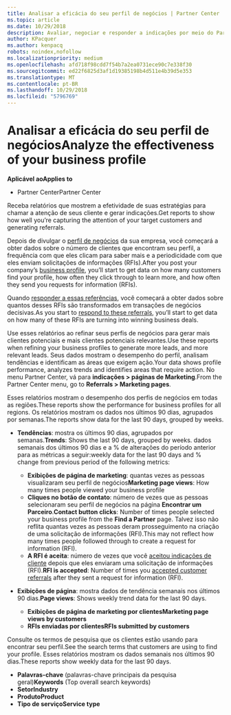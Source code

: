```yaml
---
title: Analisar a eficácia do seu perfil de negócios | Partner Center
ms.topic: article
ms.date: 10/29/2018
description: Avaliar, negociar e responder a indicações por meio do Partner Center.
author: KPacquer
ms.author: kenpacq
robots: noindex,nofollow
ms.localizationpriority: medium
ms.openlocfilehash: afd718f98cdd7f54b7a2ea0731ece90c7e338f30
ms.sourcegitcommit: ed22f6825d3af1d19385198b4d511e4b39d5e353
ms.translationtype: MT
ms.contentlocale: pt-BR
ms.lasthandoff: 10/29/2018
ms.locfileid: "5796769"
---
```

# <a name="analyze-the-effectiveness-of-your-business-profile"></a><span data-ttu-id="307c2-103">Analisar a eficácia do seu perfil de negócios</span><span class="sxs-lookup"><span data-stu-id="307c2-103">Analyze the effectiveness of your business profile</span></span>
<!-- 
https://go.microsoft.com/fwlink/?linkid=849120
-->

**<span data-ttu-id="307c2-104">Aplicável ao</span><span class="sxs-lookup"><span data-stu-id="307c2-104">Applies to</span></span>**

-  <span data-ttu-id="307c2-105">Partner Center</span><span class="sxs-lookup"><span data-stu-id="307c2-105">Partner Center</span></span>

<span data-ttu-id="307c2-106">Receba relatórios que mostrem a efetividade de suas estratégias para chamar a atenção de seus cliente e gerar indicações.</span><span class="sxs-lookup"><span data-stu-id="307c2-106">Get reports to show how well you’re capturing the attention of your target customers and generating referrals.</span></span>

<span data-ttu-id="307c2-107">Depois de divulgar o [perfil de negócios](create-a-marketing-profile.md) da sua empresa, você começará a obter dados sobre o número de clientes que encontram seu perfil, a frequência com que eles clicam para saber mais e a periodicidade com que eles enviam solicitações de informações (RFIs).</span><span class="sxs-lookup"><span data-stu-id="307c2-107">After you post your company’s [business profile](create-a-marketing-profile.md), you’ll start to get data on how many customers find your profile, how often they click through to learn more, and how often they send you requests for information (RFIs).</span></span> 

<span data-ttu-id="307c2-108">Quando [responder a essas referências](responding-to-referrals.md), você começará a obter dados sobre quantos desses RFIs são transformados em transações de negócios decisivas.</span><span class="sxs-lookup"><span data-stu-id="307c2-108">As you start to [respond to these referrals](responding-to-referrals.md), you’ll start to get data on how many of these RFIs are turning into winning business deals.</span></span>

<span data-ttu-id="307c2-109">Use esses relatórios ao refinar seus perfis de negócios para gerar mais clientes potenciais e mais clientes potenciais relevantes.</span><span class="sxs-lookup"><span data-stu-id="307c2-109">Use these reports when refining your business profiles to generate more leads, and more relevant leads.</span></span> <span data-ttu-id="307c2-110">Seus dados mostram o desempenho do perfil, analisam tendências e identificam as áreas que exigem ação.</span><span class="sxs-lookup"><span data-stu-id="307c2-110">Your data shows profile performance, analyzes trends and identifies areas that require action.</span></span> <span data-ttu-id="307c2-111">No menu Partner Center, vá para **indicações > páginas de Marketing**.</span><span class="sxs-lookup"><span data-stu-id="307c2-111">From the Partner Center menu, go to **Referrals > Marketing pages**.</span></span>

<span data-ttu-id="307c2-112">Esses relatórios mostram o desempenho dos perfis de negócios em todas as regiões.</span><span class="sxs-lookup"><span data-stu-id="307c2-112">These reports show the performance for business profiles for all regions.</span></span> <span data-ttu-id="307c2-113">Os relatórios mostram os dados nos últimos 90 dias, agrupados por semanas.</span><span class="sxs-lookup"><span data-stu-id="307c2-113">The reports show data for the last 90 days, grouped by weeks.</span></span>

*  <span data-ttu-id="307c2-114">**Tendências**: mostra os últimos 90 dias, agrupados por semanas.</span><span class="sxs-lookup"><span data-stu-id="307c2-114">**Trends**: Shows the last 90 days, grouped by weeks.</span></span> <span data-ttu-id="307c2-115">dados semanais dos últimos 90 dias e a % de alterações do período anterior para as métricas a seguir:</span><span class="sxs-lookup"><span data-stu-id="307c2-115">weekly data for the last 90 days and % change from previous period of the following metrics:</span></span>

   * <span data-ttu-id="307c2-116">**Exibições de página de marketing**: quantas vezes as pessoas visualizaram seu perfil de negócios</span><span class="sxs-lookup"><span data-stu-id="307c2-116">**Marketing page views**: How many times people viewed your business profile</span></span>
   * <span data-ttu-id="307c2-117">**Cliques no botão de contato**: número de vezes que as pessoas selecionaram seu perfil de negócios na página **Encontrar um Parceiro**.</span><span class="sxs-lookup"><span data-stu-id="307c2-117">**Contact button clicks**: Number of times people selected your business profile from the **Find a Partner** page.</span></span> <span data-ttu-id="307c2-118">Talvez isso não reflita quantas vezes as pessoas deram prosseguimento na criação de uma solicitação de informações (RFI).</span><span class="sxs-lookup"><span data-stu-id="307c2-118">This may not reflect how many times people followed through to create a request for information (RFI).</span></span>
   * <span data-ttu-id="307c2-119">**A RFI é aceita**: número de vezes que você [aceitou indicações de cliente](responding-to-referrals.md) depois que eles enviaram uma solicitação de informações (RFI).</span><span class="sxs-lookup"><span data-stu-id="307c2-119">**RFI is accepted**: Number of times you [accepted customer referrals](responding-to-referrals.md) after they sent a request for information (RFI).</span></span>


*  <span data-ttu-id="307c2-120">**Exibições de página**: mostra dados de tendência semanais nos últimos 90 dias.</span><span class="sxs-lookup"><span data-stu-id="307c2-120">**Page views**: Shows weekly trend data for the last 90 days.</span></span>
   *  **<span data-ttu-id="307c2-121">Exibições de página de marketing por clientes</span><span class="sxs-lookup"><span data-stu-id="307c2-121">Marketing page views by customers</span></span>**
   *  **<span data-ttu-id="307c2-122">RFIs enviadas por clientes</span><span class="sxs-lookup"><span data-stu-id="307c2-122">RFIs submitted by customers</span></span>**

<span data-ttu-id="307c2-123">Consulte os termos de pesquisa que os clientes estão usando para encontrar seu perfil.</span><span class="sxs-lookup"><span data-stu-id="307c2-123">See the search terms that customers are using to find your profile.</span></span> <span data-ttu-id="307c2-124">Esses relatórios mostram os dados semanais nos últimos 90 dias.</span><span class="sxs-lookup"><span data-stu-id="307c2-124">These reports show weekly data for the last 90 days.</span></span>

*  <span data-ttu-id="307c2-125">**Palavras-chave** (palavras-chave principais da pesquisa geral)</span><span class="sxs-lookup"><span data-stu-id="307c2-125">**Keywords** (Top overall search keywords)</span></span> 
*  **<span data-ttu-id="307c2-126">Setor</span><span class="sxs-lookup"><span data-stu-id="307c2-126">Industry</span></span>**
*  **<span data-ttu-id="307c2-127">Produto</span><span class="sxs-lookup"><span data-stu-id="307c2-127">Product</span></span>**
*  **<span data-ttu-id="307c2-128">Tipo de serviço</span><span class="sxs-lookup"><span data-stu-id="307c2-128">Service type</span></span>**

